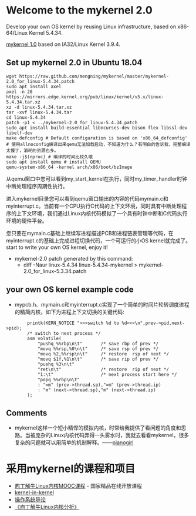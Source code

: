 # Welcome to the mykernel 2.0

Develop your own OS kernel by reusing Linux infrastructure, based on x86-64/Linux Kernel 5.4.34.

[mykernel 1.0](https://github.com/mengning/mykernel/tree/cc6f687daaa831a350f3022853825ebe8d78aa2f) based on IA32/Linux Kernel 3.9.4.

## Set up mykernel 2.0 in Ubuntu 18.04

```
wget https://raw.github.com/mengning/mykernel/master/mykernel-2.0_for_linux-5.4.34.patch
sudo apt install axel
axel -n 20 https://mirrors.edge.kernel.org/pub/linux/kernel/v5.x/linux-5.4.34.tar.xz
xz -d linux-5.4.34.tar.xz
tar -xvf linux-5.4.34.tar
cd linux-5.4.34
patch -p1 < ../mykernel-2.0_for_linux-5.4.34.patch
sudo apt install build-essential libncurses-dev bison flex libssl-dev libelf-dev
make defconfig # Default configuration is based on 'x86_64_defconfig'
# 使用allnoconfig编译出来qemu无法加载启动，不知道为什么？有明白的告诉我，完整编译太慢了，消耗的资源也多。
make -j$(nproc) # 编译的时间比较久哦
sudo apt install qemu # install QEMU
qemu-system-x86_64 -kernel arch/x86/boot/bzImage
```
从qemu窗口中您可以看到my_start_kernel在执行，同时my_timer_handler时钟中断处理程序周期性执行。

进入mykernel目录您可以看到qemu窗口输出的内容的代码mymain.c和myinterrupt.c。当前有一个CPU执行C代码的上下文环境，同时具有中断处理程序的上下文环境，我们通过Linux内核代码模拟了一个具有时钟中断和C代码执行环境的硬件平台。

您只要在mymain.c基础上继续写进程描述PCB和进程链表管理等代码，在myinterrupt.c的基础上完成进程切换代码，一个可运行的小OS kernel就完成了。start to write your own OS kernel, enjoy it!

+ mykernel-2.0 patch generated by this command: 
    + diff -Naur linux-5.4.34 linux-5.4.34-mykernel > mykernel-2.0_for_linux-5.3.34.patch

## your own OS kernel example code

* mypcb.h、mymain.c和myinterrupt.c实现了一个简单的时间片轮转调度进程的精简内核，如下为进程上下文切换的关键代码:
```
    	printk(KERN_NOTICE ">>>switch %d to %d<<<\n",prev->pid,next->pid);  
    	/* switch to next process */
    	asm volatile(	
        	"pushq %%rbp\n\t" 	    /* save rbp of prev */
        	"movq %%rsp,%0\n\t" 	/* save rsp of prev */
        	"movq %2,%%rsp\n\t"     /* restore  rsp of next */
        	"movq $1f,%1\n\t"       /* save rip of prev */	
        	"pushq %3\n\t" 
        	"ret\n\t" 	            /* restore  rip of next */
        	"1:\t"                  /* next process start here */
        	"popq %%rbp\n\t"
        	: "=m" (prev->thread.sp),"=m" (prev->thread.ip)
        	: "m" (next->thread.sp),"m" (next->thread.ip)
    	); 
```

## Comments

* mykernel这样一个短小精悍的模拟内核，时常给我提供了看问题的角度和思路。当被庞杂的Linux内核代码弄得一头雾水时，我就去看看mykernel，很多复杂的问题就可以用简单的机制解释。——[pianogirl](http://blog.csdn.net/pianogirl123/article/details/51287024)

# 采用mykernel的课程和项目

* [庖丁解牛Linux内核MOOC课程](https://mooc.study.163.com/course/1000072000?_trace_c_p_k2_=12d5497350df49e2a6e3878d1a5aa5ae&share=2&shareId=1000001002#/info) - 国家精品在线开放课程
* [kernel-in-kernel](https://github.com/jserv/kernel-in-kernel)
* [操作系统导论](https://github.com/jserv/linuxkernel)
* [《庖丁解牛Linux内核分析》](https://j.youzan.com/pfzVI9)

